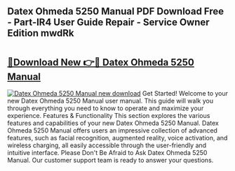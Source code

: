 ## Datex Ohmeda 5250 Manual PDF Download Free - Part-IR4 User Guide Repair - Service Owner Edition mwdRk

# <h2><a href="http://bc93271.oget.top/?id=Datex+Ohmeda+5250+Manual">🔗Download New 👉🔴 Datex Ohmeda 5250 Manual</a></h2>

[![Datex Ohmeda 5250 Manual new download](https://i.imgur.com/5g1atiW.png)](http://bc93271.oget.top/?id=Datex+Ohmeda+5250+Manual)
Get Started! Welcome to your new Datex Ohmeda 5250 Manual user manual. This guide will walk you through everything you need to know to operate and maximize your experience. Features & Functionality This section explores the various features and capabilities of your new Datex Ohmeda 5250 Manual. Datex Ohmeda 5250 Manual offers users an impressive collection of advanced features, such as facial recognition, augmented reality, voice activation, and wireless charging, all easily accessible through the user-friendly and intuitive interface. Please Don't Be Afraid to Ask Datex Ohmeda 5250 Manual. Our customer support team is ready to answer your questions.
